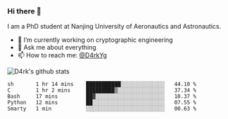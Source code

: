 ### Hi there 👋

I am a PhD student at Nanjing University of Aeronautics and Astronautics.

- 🔭 I’m currently working on cryptographic engineering
- 💬 Ask me about everything
- 📫 How to reach me: [@D4rkYg](https://twitter.com/D4rkYg)

![D4rk's github stats](https://github-readme-stats.vercel.app/api?username=dd4rk&show_icons=true&title_color=fff&icon_color=79ff97&text_color=9f9f9f&bg_color=151515)

<!--START_SECTION:waka-->
```text
sh       1 hr 14 mins    ███████████░░░░░░░░░░░░░░   44.10 % 
C        1 hr 2 mins     █████████▒░░░░░░░░░░░░░░░   37.34 % 
Bash     17 mins         ██▓░░░░░░░░░░░░░░░░░░░░░░   10.37 % 
Python   12 mins         ██░░░░░░░░░░░░░░░░░░░░░░░   07.55 % 
Smarty   1 min           ░░░░░░░░░░░░░░░░░░░░░░░░░   00.63 % 
```
<!--END_SECTION:waka-->
